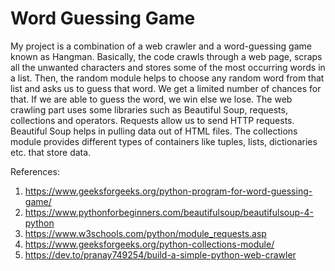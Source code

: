 # Word Guessing Game
My project is a combination of a web crawler and a word-guessing game known as Hangman. Basically, the code crawls through a web page, scraps all the unwanted characters and stores some of the most occurring words in a list. Then, the random module helps to choose any random word from that list and asks us to guess that word. We get a limited number of chances for that. If we are able to guess the word, we win else we lose. The web crawling part uses some libraries such as Beautiful Soup, requests, collections and operators. Requests allow us to send HTTP requests. Beautiful Soup helps in pulling data out of HTML files. The collections module provides different types of containers like tuples, lists, dictionaries etc. that store data.

References: 
1.	https://www.geeksforgeeks.org/python-program-for-word-guessing-game/ 
2.	https://www.pythonforbeginners.com/beautifulsoup/beautifulsoup-4-python
3.	https://www.w3schools.com/python/module_requests.asp
4.	https://www.geeksforgeeks.org/python-collections-module/
5.	https://dev.to/pranay749254/build-a-simple-python-web-crawler
